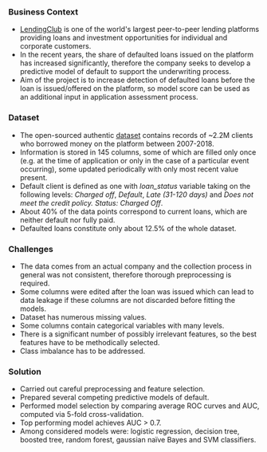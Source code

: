 ### Business Context
*	[LendingClub](https://www.lendingclub.com/) is one of the world's largest peer-to-peer lending platforms providing loans and investment opportunities for individual and corporate customers.
*	In the recent years, the share of defaulted loans issued on the platform has increased significantly, therefore the company seeks to develop a predictive model of default to support the underwriting process.
*	Aim of the project is to increase detection of defaulted loans before the loan is issued/offered on the platform, so model score can be used as an additional input in application assessment process.

### Dataset
*	The open-sourced authentic [dataset](https://www.kaggle.com/wendykan/lending-club-loan-data/downloads/lending-club-loan-data.zip) contains records of ~2.2M clients who borrowed money on the platform between 2007-2018.
*	Information is stored in 145 columns, some of which are filled only once (e.g. at the time of application or only in the case of a particular event occurring), some updated periodically with only most recent value present.
*	Default client is defined as one with *loan_status* variable taking on the following levels: *Charged off*, *Default*, *Late (31-120 days)* and *Does not meet the credit policy. Status: Charged Off*.
*	About 40% of the data points correspond to current loans, which are neither default nor fully paid.
* Defaulted loans constitute only about 12.5% of the whole dataset.

### Challenges
* The data comes from an actual company and the collection process in general was not consistent, therefore thorough preprocessing is required.
* Some columns were edited after the loan was issued which can lead to data leakage if these columns are not discarded before fitting the models.
* Dataset has numerous missing values.
* Some columns contain categorical variables with many levels.
* There is a significant number of possibly irrelevant features, so the best features have to be methodically selected.
* Class imbalance has to be addressed.

### Solution
* Carried out careful preprocessing and feature selection.
* Prepared several competing predictive models of default.
* Performed model selection by comparing average ROC curves and AUC, computed via 5-fold cross-validation.
*	Top performing model achieves AUC > 0.7.
* Among considered models were: logistic regression, decision tree, boosted tree, random forest, gaussian naïve Bayes and SVM classifiers.
